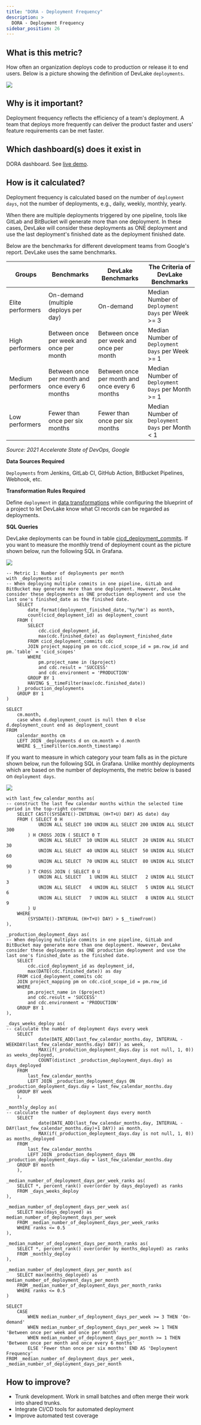 ```yaml
---
title: "DORA - Deployment Frequency"
description: >
  DORA - Deployment Frequency
sidebar_position: 26
---
```


## What is this metric?

How often an organization deploys code to production or release it to end users. Below is a picture showing the definition of DevLake `deployments`.

![](../Configuration/images/deployment_definition.png)

## Why is it important?

Deployment frequency reflects the efficiency of a team's deployment. A team that deploys more frequently can deliver the product faster and users' feature requirements can be met faster.

## Which dashboard(s) does it exist in

DORA dashboard. See [live demo](https://grafana-lake.demo.devlake.io/grafana/d/qNo8_0M4z/dora?orgId=1).

## How is it calculated?

Deployment frequency is calculated based on the number of `deployment days`, not the number of deployments, e.g., daily, weekly, monthly, yearly.

When there are multiple deployments triggered by one pipeline, tools like GitLab and BitBucket will generate more than one deployment. In these cases, DevLake will consider these deployments as ONE deployment and use the last deployment's finished date as the deployment finished date.

Below are the benchmarks for different development teams from Google's report. DevLake uses the same benchmarks.

| Groups            | Benchmarks                                     | DevLake Benchmarks                             | The Criteria of DevLake Benchmarks                |
| ----------------- | ---------------------------------------------- | ---------------------------------------------- | --------------------------------------------------|
| Elite performers  | On-demand (multiple deploys per day)           | On-demand                                      | Median Number of `Deployment Days` per Week >= 3  |
| High performers   | Between once per week and once per month       | Between once per week and once per month       | Median Number of `Deployment Days` per Week >= 1  |
| Medium performers | Between once per month and once every 6 months | Between once per month and once every 6 months | Median Number of `Deployment Days` per Month >= 1 |
| Low performers    | Fewer than once per six months                 | Fewer than once per six months                 | Median Number of `Deployment Days` per Month < 1  |

<p><i>Source: 2021 Accelerate State of DevOps, Google</i></p>

<b>Data Sources Required</b>

`Deployments` from Jenkins, GitLab CI, GitHub Action, BitBucket Pipelines, Webhook, etc. 

<b>Transformation Rules Required</b>

Define `deployment` in [data transformations](https://devlake.apache.org/docs/Configuration/Tutorial#step-3---add-transformations-optional) while configuring the blueprint of a project to let DevLake know what CI records can be regarded as deployments.

<b>SQL Queries</b>

DevLake deployments can be found in table [cicd_deployment_commits](/docs/DataModels/DevLakeDomainLayerSchema.md#cicd_deployment_commits). If you want to measure the monthly trend of deployment count as the picture shown below, run the following SQL in Grafana.

![](/img/Metrics/deployment-frequency-monthly.jpeg)

```
-- Metric 1: Number of deployments per month
with _deployments as(
-- When deploying multiple commits in one pipeline, GitLab and BitBucket may generate more than one deployment. However, DevLake consider these deployments as ONE production deployment and use the last one's finished_date as the finished date.
	SELECT
		date_format(deployment_finished_date,'%y/%m') as month,
		count(cicd_deployment_id) as deployment_count
	FROM (
		SELECT
			cdc.cicd_deployment_id,
			max(cdc.finished_date) as deployment_finished_date
		FROM cicd_deployment_commits cdc
		JOIN project_mapping pm on cdc.cicd_scope_id = pm.row_id and pm.`table` = 'cicd_scopes'
		WHERE
			pm.project_name in ($project)
			and cdc.result = 'SUCCESS'
			and cdc.environment = 'PRODUCTION'
		GROUP BY 1
		HAVING $__timeFilter(max(cdc.finished_date))
	) _production_deployments
	GROUP BY 1
)

SELECT
	cm.month,
	case when d.deployment_count is null then 0 else d.deployment_count end as deployment_count
FROM
	calendar_months cm
	LEFT JOIN _deployments d on cm.month = d.month
	WHERE $__timeFilter(cm.month_timestamp)
```

If you want to measure in which category your team falls as in the picture shown below, run the following SQL in Grafana. Unlike monthly deployments which are based on the number of deployments, the metric below is based on `deployment days`.

![](/img/Metrics/deployment-frequency-text.jpeg)

```
with last_few_calendar_months as(
-- construct the last few calendar months within the selected time period in the top-right corner
	SELECT CAST((SYSDATE()-INTERVAL (H+T+U) DAY) AS date) day
	FROM ( SELECT 0 H
			UNION ALL SELECT 100 UNION ALL SELECT 200 UNION ALL SELECT 300
		) H CROSS JOIN ( SELECT 0 T
			UNION ALL SELECT  10 UNION ALL SELECT  20 UNION ALL SELECT  30
			UNION ALL SELECT  40 UNION ALL SELECT  50 UNION ALL SELECT  60
			UNION ALL SELECT  70 UNION ALL SELECT  80 UNION ALL SELECT  90
		) T CROSS JOIN ( SELECT 0 U
			UNION ALL SELECT   1 UNION ALL SELECT   2 UNION ALL SELECT   3
			UNION ALL SELECT   4 UNION ALL SELECT   5 UNION ALL SELECT   6
			UNION ALL SELECT   7 UNION ALL SELECT   8 UNION ALL SELECT   9
		) U
	WHERE
		(SYSDATE()-INTERVAL (H+T+U) DAY) > $__timeFrom()
),

_production_deployment_days as(
-- When deploying multiple commits in one pipeline, GitLab and BitBucket may generate more than one deployment. However, DevLake consider these deployments as ONE production deployment and use the last one's finished_date as the finished date.
	SELECT
		cdc.cicd_deployment_id as deployment_id,
		max(DATE(cdc.finished_date)) as day
	FROM cicd_deployment_commits cdc
	JOIN project_mapping pm on cdc.cicd_scope_id = pm.row_id
	WHERE
		pm.project_name in ($project)
		and cdc.result = 'SUCCESS'
		and cdc.environment = 'PRODUCTION'
	GROUP BY 1
),

_days_weeks_deploy as(
-- calculate the number of deployment days every week
	SELECT
			date(DATE_ADD(last_few_calendar_months.day, INTERVAL -WEEKDAY(last_few_calendar_months.day) DAY)) as week,
			MAX(if(_production_deployment_days.day is not null, 1, 0)) as weeks_deployed,
			COUNT(distinct _production_deployment_days.day) as days_deployed
	FROM
		last_few_calendar_months
		LEFT JOIN _production_deployment_days ON _production_deployment_days.day = last_few_calendar_months.day
	GROUP BY week
	),

_monthly_deploy as(
-- calculate the number of deployment days every month
	SELECT
			date(DATE_ADD(last_few_calendar_months.day, INTERVAL -DAY(last_few_calendar_months.day)+1 DAY)) as month,
			MAX(if(_production_deployment_days.day is not null, 1, 0)) as months_deployed
	FROM
		last_few_calendar_months
		LEFT JOIN _production_deployment_days ON _production_deployment_days.day = last_few_calendar_months.day
	GROUP BY month
	),

_median_number_of_deployment_days_per_week_ranks as(
	SELECT *, percent_rank() over(order by days_deployed) as ranks
	FROM _days_weeks_deploy
),

_median_number_of_deployment_days_per_week as(
	SELECT max(days_deployed) as median_number_of_deployment_days_per_week
	FROM _median_number_of_deployment_days_per_week_ranks
	WHERE ranks <= 0.5
),

_median_number_of_deployment_days_per_month_ranks as(
	SELECT *, percent_rank() over(order by months_deployed) as ranks
	FROM _monthly_deploy
),

_median_number_of_deployment_days_per_month as(
	SELECT max(months_deployed) as median_number_of_deployment_days_per_month
	FROM _median_number_of_deployment_days_per_month_ranks
	WHERE ranks <= 0.5
)

SELECT
	CASE
		WHEN median_number_of_deployment_days_per_week >= 3 THEN 'On-demand'
		WHEN median_number_of_deployment_days_per_week >= 1 THEN 'Between once per week and once per month'
		WHEN median_number_of_deployment_days_per_month >= 1 THEN 'Between once per month and once every 6 months'
		ELSE 'Fewer than once per six months' END AS 'Deployment Frequency'
FROM _median_number_of_deployment_days_per_week, _median_number_of_deployment_days_per_month
```

## How to improve?

- Trunk development. Work in small batches and often merge their work into shared trunks.
- Integrate CI/CD tools for automated deployment
- Improve automated test coverage
